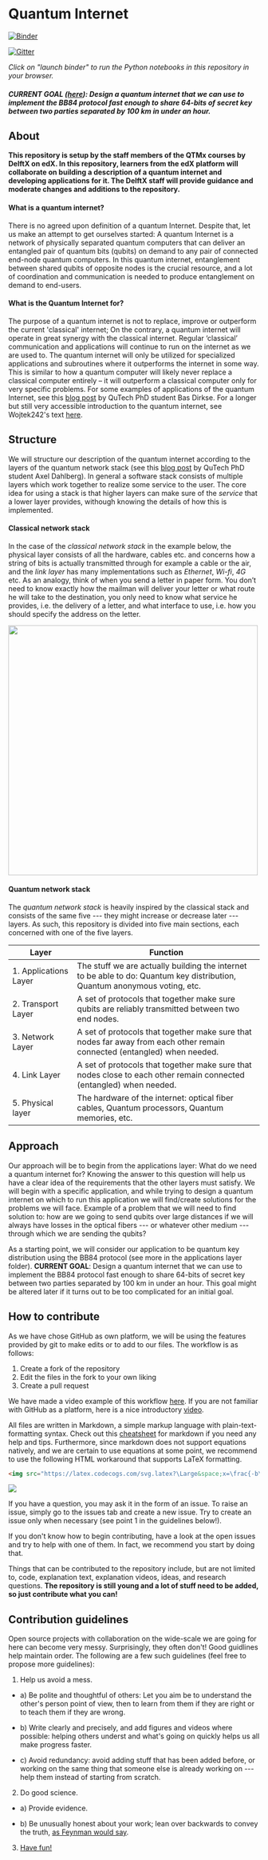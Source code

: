 # Quantum Internet



[![Binder](https://mybinder.org/badge_logo.svg)](https://mybinder.org/v2/gh/QTM3x/Quantum-Internet/master)


[![Gitter](https://badges.gitter.im/Quantum-Internet/community.svg)](https://gitter.im/Quantum-Internet/community?utm_source=badge&utm_medium=badge&utm_campaign=pr-badge)

*Click on "launch binder" to run the Python notebooks in this repository in your browser.*


##### CURRENT GOAL ([here](https://github.com/QTM3x/Quantum-Internet/blob/master/1.%20The%20Applications%20Layer/BB84.md)): Design a quantum internet that we can use to implement the BB84 protocol fast enough to share 64-bits of secret key between two parties separated by 100 km in under an hour.

## About

**This repository is setup by the staff members of the QTMx courses by DelftX on edX. In this repository, learners from the edX platform will collaborate on building a description of a quantum internet and developing applications for it. The DelftX staff will provide guidance and moderate changes and additions to the repository.**

#### What is a quantum internet?

There is no agreed upon definition of a quantum Internet. Despite that, let us make an attempt to get ourselves started: A quantum Internet is a network of physically separated quantum computers that can deliver an entangled pair of quantum bits (qubits) on demand to any pair of connected end-node quantum computers. In this quantum internet, entanglement between shared qubits of opposite nodes is the crucial resource, and a lot of coordination and communication is needed to produce entanglement on demand to end-users.

#### What is the Quantum Internet for?

The purpose of a quantum internet is not to replace, improve or outperform the current 'classical' internet; On the contrary, a quantum internet will operate in great synergy with the classical internet.  Regular ‘classical’ communication and applications will continue to run on the internet as we are used to. The quantum internet will only be utilized for specialized applications and subroutines where it outperforms the internet in some way. This is similar to how a quantum computer will likely never replace a classical computer entirely – it will outperform a classical computer only for very specific problems. For some examples of applications of the quantum Internet, see this [blog post](https://blog.qutech.nl/index.php/2019/10/22/Quantum-internet-at-the-verge-of-an-emerging-technology/) by QuTech PhD student Bas Dirkse. For a longer but still very accessible introduction to the quantum internet, see Wojtek242's text [here](https://github.com/Wojtek242/draft-irtf-qirg-principles/blob/c41da3a1603671cd2a1552d550a588c64618f943/draft-irtf-qirg-principles-03.txt).

## Structure

We will structure our description of the quantum internet according to the layers of the quantum network stack (see this [blog post](https://blog.qutech.nl/index.php/2019/05/22/a-Quantum-network-stack/) by QuTech PhD student Axel Dahlberg). In general a software stack consists of multiple layers which work together to realize some service to the user. The core idea for using a stack is that higher layers can make sure of the *service* that a lower layer provides, withough knowing the details of how this is implemented.

#### Classical network stack
In the case of the *classical network stack* in the example below, the physical layer consists of all the hardware, cables etc. and concerns how a string of bits is actually transmitted through for example a cable or the air, and the *link layer* has many implementations such as *Ethernet*, *Wi-fi*, *4G* etc. As an analogy, think of when you send a letter in paper form. You don’t need to know exactly how the mailman will deliver your letter or what route he will take to the destination, you only need to know what service he provides, i.e. the delivery of a letter, and what interface to use, i.e. how you should specify the address on the letter.

<img src="https://blog.qutech.nl/wp-content/uploads/2019/05/classical_stack-768x631.png" width="500">

#### Quantum network stack

The *quantum network stack* is heavily inspired by the classical stack and consists of the same five --- they might increase or decrease later --- layers. As such, this repository is divided into five main sections, each concerned with one of the five layers.

| Layer             | Function |
| -----------------|-------------|
| 1. Applications Layer | The stuff we are actually building the internet to be able to do: Quantum key distribution, Quantum anonymous voting, etc.|
| 2. Transport Layer | A set of protocols that together make sure qubits are reliably transmitted between two end nodes. |
| 3. Network Layer | A set of protocols that together make sure that nodes far away from each other remain connected (entangled) when needed. |
| 4. Link Layer | A set of protocols that together make sure that nodes close to each other remain connected (entangled) when needed. |
| 5. Physical layer | The hardware of the internet: optical fiber cables, Quantum processors, Quantum memories, etc. |


## Approach

Our approach will be to begin from the applications layer: What do we need a quantum internet for? Knowing the answer to this question will help us have a clear idea of the requirements that the other layers must satisfy. We will begin with a specific application, and while trying to design a quantum internet on which to run this application we will find/create solutions for the problems we will face. Example of a problem that we will need to find solution to: how are we going to send qubits over large distances if we will always have losses in the optical fibers --- or whatever other medium --- through which we are sending the qubits?

As a starting point, we will consider our application to be quantum key distribution using the BB84 protocol (see more in the applications layer folder). **CURRENT GOAL**: Design a quantum internet that we can use to implement the BB84 protocol fast enough to share 64-bits of secret key between two parties separated by 100 km in under an hour. This goal might be altered later if it turns out to be too complicated for an initial goal.




## How to contribute

As we have chose GitHub as own platform, we will be using the features provided by git to make edits or to add to our files. The workflow is as follows:

1. Create a fork of the repository
2. Edit the files in the fork to your own liking
3. Create a pull request

We have made a video example of this workflow [here](https://youtu.be/ZvfYAfjzc1M). If you are not familiar with GitHub as a platform, here is a nice introductory [video](https://youtu.be/w3jLJU7DT5E).

All files are written in Markdown, a simple markup language with plain-text-formatting syntax. Check out this [cheatsheet](https://github.com/adam-p/markdown-here/wiki/Markdown-Cheatsheet) for markdown if you need any help and tips. Furthermore, since markdown does not support equations natively, and we are certain to use equations at some point, we recommend to use the following HTML workaround that supports LaTeX formatting.
```markdown
<img src="https://latex.codecogs.com/svg.latex?\Large&space;x=\frac{-b\pm\sqrt{b^2-4ac}}{2a}"/>
```
<img src="https://latex.codecogs.com/svg.latex?\Large&space;x=\frac{-b\pm\sqrt{b^2-4ac}}{2a}"/>




If you have a question, you may ask it in the form of an issue. To raise an issue, simply go to the issues tab and create a new issue. Try to create an issue only when necessary (see point 1 in the guidelines below!).

If you don't know how to begin contributing, have a look at the open issues and try to help with one of them. In fact, we recommend you start by doing that.




Things that can be contributed to the repository include, but are not limited to, code, explanation text, explanation videos, ideas, and research questions. **The repository is still young and a lot of stuff need to be added, so just contribute what you can!**

## Contribution guidelines

Open source projects with collaboration on the wide-scale we are going for here can become very messy. Surprisingly, they often don't! Good guidlines help maintain order. The following are a few such guidelines (feel free to propose more guidelines):


1.  Help us avoid a mess.

  * a) Be polite and thoughtful of others: Let you aim be to understand the other's person point of view, then to learn from them if they are right or to teach them if they are wrong.

  * b) Write clearly and precisely, and add figures and videos where possible: helping others underst and what's going on quickly helps us all make progress faster.

  * c) Avoid redundancy: avoid adding stuff that has been added before, or working on the same thing that someone else is already working on --- help them instead of starting from scratch.


2.  Do good science.

  * a) Provide evidence.

  * b) Be unusually honest about your work; lean over backwards to convey the truth, [as Feynman would say](https://en.wikipedia.org/wiki/Cargo_cult_science).


3. [Have fun!](https://www.youtube.com/watch?v=uxKmDWDUZ5A)
